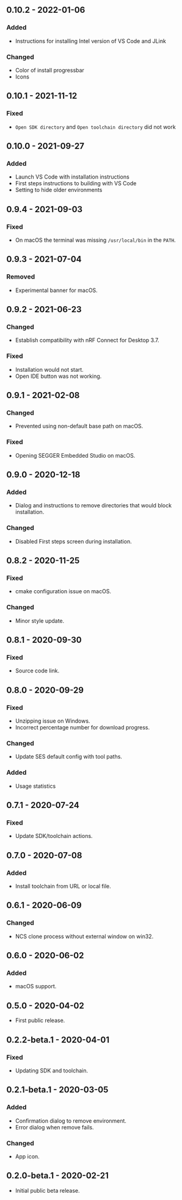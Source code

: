 ## 0.10.2 - 2022-01-06
### Added
- Instructions for installing Intel version of VS Code and JLink
### Changed
- Color of install progressbar
- Icons

## 0.10.1 - 2021-11-12
### Fixed
- `Open SDK directory` and `Open toolchain directory` did not work

## 0.10.0 - 2021-09-27
### Added
-  Launch VS Code with installation instructions
-  First steps instructions to building with VS Code
-  Setting to hide older environments

## 0.9.4 - 2021-09-03
### Fixed
- On macOS the terminal was missing `/usr/local/bin` in the `PATH`.

## 0.9.3 - 2021-07-04
### Removed
- Experimental banner for macOS.

## 0.9.2 - 2021-06-23
### Changed
- Establish compatibility with nRF Connect for Desktop 3.7.
### Fixed
- Installation would not start.
- Open IDE button was not working.

## 0.9.1 - 2021-02-08
### Changed
- Prevented using non-default base path on macOS.
### Fixed
- Opening SEGGER Embedded Studio on macOS.

## 0.9.0 - 2020-12-18
### Added
- Dialog and instructions to remove directories that would block installation.
### Changed
- Disabled First steps screen during installation.

## 0.8.2 - 2020-11-25
### Fixed
- cmake configuration issue on macOS.
### Changed
- Minor style update.

## 0.8.1 - 2020-09-30
### Fixed
- Source code link.

## 0.8.0 - 2020-09-29
### Fixed
- Unzipping issue on Windows.
- Incorrect percentage number for download progress.
### Changed
- Update SES default config with tool paths.
### Added
- Usage statistics

## 0.7.1 - 2020-07-24
### Fixed
- Update SDK/toolchain actions.

## 0.7.0 - 2020-07-08
### Added
- Install toolchain from URL or local file.

## 0.6.1 - 2020-06-09
### Changed
- NCS clone process without external window on win32.

## 0.6.0 - 2020-06-02
### Added
- macOS support.

## 0.5.0 - 2020-04-02
- First public release.

## 0.2.2-beta.1 - 2020-04-01
### Fixed
- Updating SDK and toolchain.

## 0.2.1-beta.1 - 2020-03-05
### Added
- Confirmation dialog to remove environment.
- Error dialog when remove fails.
### Changed
- App icon.

## 0.2.0-beta.1 - 2020-02-21
- Initial public beta release.
